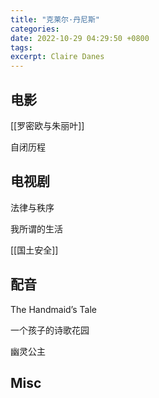 ```yaml
---
title: "克莱尔·丹尼斯"
categories: 
date: 2022-10-29 04:29:50 +0800
tags: 
excerpt: Claire Danes
---
```





## 电影

[[罗密欧与朱丽叶]]

自闭历程


## 电视剧

法律与秩序

我所谓的生活

[[国土安全]]

## 配音

The Handmaid’s Tale

一个孩子的诗歌花园

幽灵公主

## Misc






